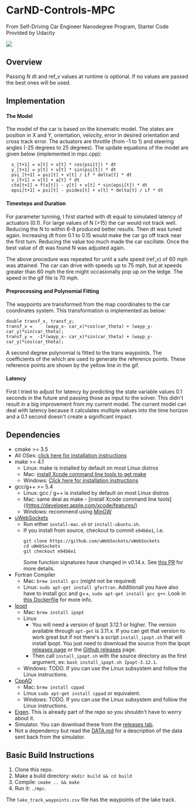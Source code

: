 # CarND-Controls-MPC
From Self-Driving Car Engineer Nanodegree Program, Starter Code Provided by Udacity

![](MPC.gif)


Overview
---
Passing N dt and ref_v values at runtime is optional. If no values are passed the best ones will be used.

## Implementation
#### The Model
The model of the car is based on the kinematic model. The states are position in X and Y, orientation, velocity, error in desired orientation and cross track error. The actuators are throttle (from -1 to 1) and steering angles (-25 degrees to 25 degrees).
The update equations of the model are given below (implemented in mpc.cpp):

      x_[t+1] = x[t] + v[t] * cos(psi[t]) * dt
      y_[t+1] = y[t] + v[t] * sin(psi[t]) * dt
      psi_[t+1] = psi[t] + v[t] / Lf * delta[t] * dt
      v_[t+1] = v[t] + a[t] * dt
      cte[t+1] = f(x[t]) - y[t] + v[t] * sin(epsi[t]) * dt
      epsi[t+1] = psi[t] - psides[t] + v[t] * delta[t] / Lf * dt

#### Timesteps and Duration
For parameter tunning, I first started with dt equal to simulated latency of actuators (0.1). For large values of N (>15) the car would not track well. Reducing the N to within 6-8 produced better results. Then dt was tuned again. Increasing dt from 0.1 to 0.15 would make the car go off track near the first turn. Reducing the value too much made the car oscillate. Once the best value of dt was found N was adjusted again.

The above procedure was repeated for until a safe speed (ref_v) of 60 mph was attained. The car can drive with speeds up to 75 mph, but at  speeds greater than 60 mph the tire might occasionally pop up on the ledge. The speed in the gif file is 70 mph.

#### Preprocessing and Polynomial Fitting
The waypoints are transformed from the map coordinates to the car coordinates system. This transformation is implemented as below:

    double transf_x, transf_y;
    transf_x =     (wayp_x- car_x)*cos(car_theta) + (wayp_y- car_y)*sin(car_theta);
    transf_y =  -1*(wayp_x- car_x)*sin(car_theta) + (wayp_y- car_y)*cos(car_theta);


A second degree polynomial is fitted to the trans waypoints. The coefficients of the which are used to generate the reference points. These reference points are shown by the yellow line in the gif.

#### Latency
First I tried to adjust for latency by predicting the state variable values 0.1 seconds in the future and passing those as input to the solver. This didn't result in a big improvement from my current model. The current model can deal with latency because it calculates multiple values into the time horizon and a 0.1 second doesn't create a significant impact.


## Dependencies

* cmake >= 3.5
 * All OSes: [click here for installation instructions](https://cmake.org/install/)
* make >= 4.1
  * Linux: make is installed by default on most Linux distros
  * Mac: [install Xcode command line tools to get make](https://developer.apple.com/xcode/features/)
  * Windows: [Click here for installation instructions](http://gnuwin32.sourceforge.net/packages/make.htm)
* gcc/g++ >= 5.4
  * Linux: gcc / g++ is installed by default on most Linux distros
  * Mac: same deal as make - [install Xcode command line tools]((https://developer.apple.com/xcode/features/)
  * Windows: recommend using [MinGW](http://www.mingw.org/)
* [uWebSockets](https://github.com/uWebSockets/uWebSockets)
  * Run either `install-mac.sh` or `install-ubuntu.sh`.
  * If you install from source, checkout to commit `e94b6e1`, i.e.
    ```
    git clone https://github.com/uWebSockets/uWebSockets
    cd uWebSockets
    git checkout e94b6e1
    ```
    Some function signatures have changed in v0.14.x. See [this PR](https://github.com/udacity/CarND-MPC-Project/pull/3) for more details.
* Fortran Compiler
  * Mac: `brew install gcc` (might not be required)
  * Linux: `sudo apt-get install gfortran`. Additionall you have also have to install gcc and g++, `sudo apt-get install gcc g++`. Look in [this Dockerfile](https://github.com/udacity/CarND-MPC-Quizzes/blob/master/Dockerfile) for more info.
* [Ipopt](https://projects.coin-or.org/Ipopt)
  * Mac: `brew install ipopt`
  * Linux
    * You will need a version of Ipopt 3.12.1 or higher. The version available through `apt-get` is 3.11.x. If you can get that version to work great but if not there's a script `install_ipopt.sh` that will install Ipopt. You just need to download the source from the Ipopt [releases page](https://www.coin-or.org/download/source/Ipopt/) or the [Github releases](https://github.com/coin-or/Ipopt/releases) page.
    * Then call `install_ipopt.sh` with the source directory as the first argument, ex: `bash install_ipopt.sh Ipopt-3.12.1`.
  * Windows: TODO. If you can use the Linux subsystem and follow the Linux instructions.
* [CppAD](https://www.coin-or.org/CppAD/)
  * Mac: `brew install cppad`
  * Linux `sudo apt-get install cppad` or equivalent.
  * Windows: TODO. If you can use the Linux subsystem and follow the Linux instructions.
* [Eigen](http://eigen.tuxfamily.org/index.php?title=Main_Page). This is already part of the repo so you shouldn't have to worry about it.
* Simulator. You can download these from the [releases tab](https://github.com/udacity/self-driving-car-sim/releases).
* Not a dependency but read the [DATA.md](./DATA.md) for a description of the data sent back from the simulator.


## Basic Build Instructions


1. Clone this repo.
2. Make a build directory: `mkdir build && cd build`
3. Compile: `cmake .. && make`
4. Run it: `./mpc`.



The `lake_track_waypoints.csv` file has the waypoints of the lake track.
